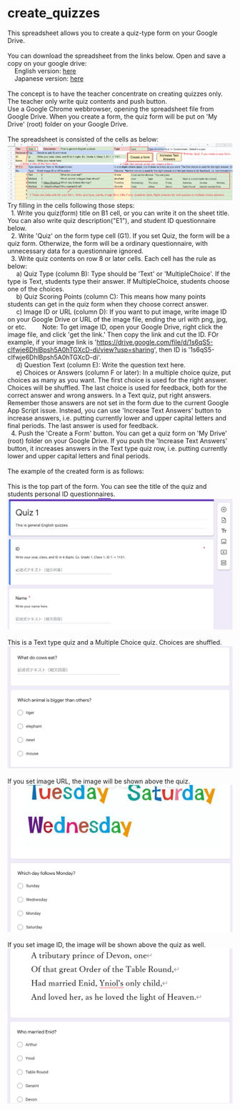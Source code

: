 # create_quizzes<BR>
This spreadsheet allows you to create a quiz-type form on your Google Drive.<BR>
<BR>
You can download the spreadsheet from the links below. Open and save a copy on your google drive:<BR>
&nbsp;&nbsp;&nbsp;&nbsp;English version: <a href="https://docs.google.com/spreadsheets/d/1EjzVI4ImwuBrnGxZ4xWEb_SSoBfdjx3xNjRnM3FlhtA">here</a><BR>
&nbsp;&nbsp;&nbsp;&nbsp;Japanese version: <a href="https://docs.google.com/spreadsheets/d/1hfwj8xEK2TOL2FeUAUIKWmVyVuiLSLBBeY_IcIn4WpM">here</a><BR>
<BR>
The concept is to have the teacher concentrate on creating quizzes only. The teacher only write quiz contents and push button.<BR>
Use a Google Chrome webbrowser, opening the spreadsheet file from Google Drive. When you create a form, the quiz form will be put on 'My Drive' (root) folder on your Google Drive.<BR> 
<BR>
The spreadsheet is consisted of the cells as below:<BR>
<img src="readme_img1-1.png"><BR>
Try filling in the cells following those steps:<BR>
&nbsp;&nbsp;1. Write you quiz(form) title on B1 cell, or you can write it on the sheet title. You can also write quiz description("E1"), and student ID questionnaire below.<BR>
&nbsp;&nbsp;2. Write 'Quiz' on the form type cell (G1). If you set Quiz, the form will be a quiz form. Otherwize, the form will be a ordinary questionnaire, with unnecessary data for a questionnaire ignored.<BR>
&nbsp;&nbsp;3. Write quiz contents on row 8 or later cells. Each cell has the rule as below:<BR>
&nbsp;&nbsp;&nbsp;&nbsp;&nbsp;a) Quiz Type (column B): Type should be 'Text' or 'MultipleChoice'. If the type is Text, students type their answer. If MultipleChoice, students choose one of the choices.<BR>
&nbsp;&nbsp;&nbsp;&nbsp;&nbsp;b) Quiz Scoring Points (column C): This means how many points students can get in the quiz form when they choose correct answer.<BR>
&nbsp;&nbsp;&nbsp;&nbsp;&nbsp;c) Image ID or URL (column D): If you want to put image, write image ID on your Google Drive or URL of the image file, ending the url with png, jpg, or etc. 
  &nbsp;&nbsp;&nbsp;&nbsp;&nbsp;&nbsp;&nbsp;&nbsp;Note: To get image ID, open your Google Drive, right click the image file, and click 'get the link.' Then copy the link and cut the ID. FOr example, if your image link is 'https://drive.google.com/file/d/1s6qS5-cIfwje6DhlBpsh5A0hTGXcD-di/view?usp=sharing', then ID is '1s6qS5-cIfwje6DhlBpsh5A0hTGXcD-di'.<BR>
&nbsp;&nbsp;&nbsp;&nbsp;&nbsp;d) Question Text (column E): Write the question text here.<BR>
&nbsp;&nbsp;&nbsp;&nbsp;&nbsp;e) Choices or Answers (column F or later): In a multiple choice quize, put choices as many as you want. The first choice is used for the right answer. Choices will be shuffled. The last choice is used for feedback, both for the correct answer and wrong answers. In a Text quiz, put right answers. Remember those answers are not set in the form due to the current Google App Script issue. Instead, you can use 'Increase Text Answers' button to increase answers, i.e. putting currently lower and upper capital letters and final periods. The last answer is used for feedback.<BR>
&nbsp;&nbsp;4. Push the 'Create a Form' button. You can get a quiz form on 'My Drive' (root) folder on your Google Drive. If you push the 'Increase Text Answers' button, it increases answers in the Text type quiz row, i.e. putting currently lower and upper capital letters and final periods.<BR>
<BR>
The example of the created form is as follows:<BR><BR>
This is the top part of the form. You can see the title of the quiz and students personal ID questionnaires.<BR><img src="readme_img2-1.png"><BR><BR>
This is a Text type quiz and a Multiple Choice quiz. Choices are shuffled.<BR><img src="readme_img2-2.png"><BR><BR>
If you set image URL, the image will be shown above the quiz.<BR><img src="readme_img2-3.png"><BR><BR>
If you set image ID, the image will be shown above the quiz as well.<BR><img src="readme_img2-4.png"><BR><BR>
  


